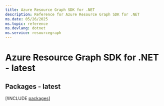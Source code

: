 ```yaml
---
title: Azure Resource Graph SDK for .NET
description: Reference for Azure Resource Graph SDK for .NET
ms.date: 05/26/2025
ms.topic: reference
ms.devlang: dotnet
ms.service: resourcegraph
---
```

# Azure Resource Graph SDK for .NET - latest
## Packages - latest
[!INCLUDE [packages](resource-graph-index.md)]